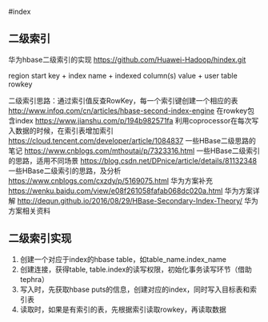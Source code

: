 #index

## 二级索引

华为hbase二级索引的实现
https://github.com/Huawei-Hadoop/hindex.git

region start key + index name + indexed column(s) value + user table rowkey

二级索引思路：通过索引值反查RowKey，每一个索引键创建一个相应的表
http://www.infoq.com/cn/articles/hbase-second-index-engine 在rowkey包含index
https://www.jianshu.com/p/194b982571fa 利用coprocessor在每次写入数据的时候，在索引表增加索引
https://cloud.tencent.com/developer/article/1084837 一些HBase二级思路的笔记
https://www.cnblogs.com/mthoutai/p/7323316.html 一些HBase二级索引的思路，适用不同场景
https://blog.csdn.net/DPnice/article/details/81132348 一些HBase二级索引的思路，及分析
https://www.cnblogs.com/cxzdy/p/5169075.html 华为方案补充
https://wenku.baidu.com/view/e08f261058fafab068dc020a.html 华为方案详解
http://dequn.github.io/2016/08/29/HBase-Secondary-Index-Theory/ 华为方案相关资料

## 二级索引实现

1. 创建一个对应于index的hbase table，如table_name.index_name
2. 创建连接，获得table, table.index的读写权限，初始化事务读写环节（借助tephra）
3. 写入时，先获取hbase puts的信息，创建对应的index，同时写入目标表和索引表
4. 读取时，如果是有索引的表，先根据索引读取rowkey，再读取数据
